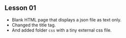 ## Lesson 01

- Blank HTML page that displays a json file as text only.
- Changed the title tag.
- And added folder `css` with a tiny external css file.
